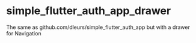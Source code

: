 # simple_flutter_auth_app_drawer
The same as github.com/dleurs/simple_flutter_auth_app but with a drawer for Navigation
